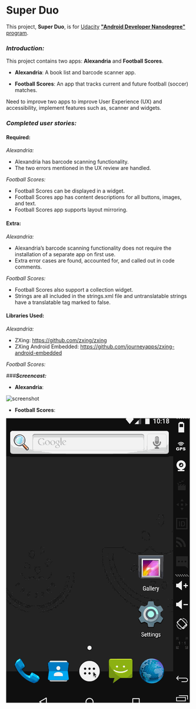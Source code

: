 Super Duo
=============

This project, **Super Duo**, is for [Udacity](www.udacity.com) [**"Android Developer Nanodegree"** program](https://www.udacity.com/course/android-developer-nanodegree--nd801).

### **_Introduction:_**

This project contains two apps: **Alexandria** and **Football Scores**.

* **Alexandria**: A book list and barcode scanner app.

* **Football Scores**: An app that tracks current and future football (soccer) matches.

Need to improve two apps to improve User Experience (UX) and accessibility, implement features such as, scanner and widgets.


### **_Completed user stories:_**

#### Required:

_Alexandria:_

* Alexandria has barcode scanning functionality.
* The two errors mentioned in the UX review are handled.

_Football Scores:_

* Football Scores can be displayed in a widget.
* Football Scores app has content descriptions for all buttons, images, and text.
* Football Scores app supports layout mirroring.

#### Extra:

_Alexandria:_

* Alexandria’s barcode scanning functionality does not require the installation of a separate app on first use.
* Extra error cases are found, accounted for, and called out in code comments.

_Football Scores:_

* Football Scores also support a collection widget.
* Strings are all included in the strings.xml file and untranslatable strings have a translatable tag marked to false.

#### Libraries Used:

_Alexandria:_
* ZXing: https://github.com/zxing/zxing
* ZXing Android Embedded: https://github.com/journeyapps/zxing-android-embedded


_Football Scores:_

###**_Screencast:_**

* **Alexandria**:

![screenshot](https://github.com/fengsterooni/SuperDuo/blob/master/alexandria.gif)

* **Football Scores**:

![screenshot](https://github.com/fengsterooni/SuperDuo/blob/master/football.gif)
